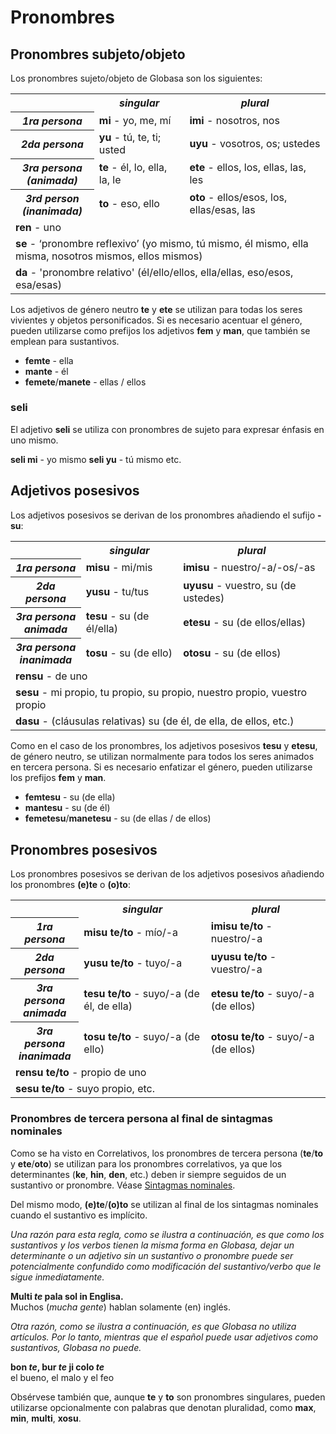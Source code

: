 <h1>Pronombres</h1>
<p>
</p>
<h2>Pronombres subjeto/objeto</h2>
<p>Los pronombres sujeto/objeto de Globasa son los siguientes:</p>
<table style="width:100%">
	<tbody>
		<tr>
			<td></td>
			<th><b><i>singular</i></b></th>
			<th><b><i>plural</i></b></th>
		</tr>
		<tr>
			<th><b><i>1ra persona</i></b></th>
			<td><b>mi</b> - yo, me, mí</td>
			<td><b>imi</b> - nosotros, nos</td>
		</tr>
		<tr>
			<th><b><i>2da persona</i></b></th>
			<td><b>yu</b> - tú, te, ti; usted</td>
			<td><b>uyu</b> - vosotros, os; ustedes</td>
		</tr>
		<tr>
			<th><b><i>3ra persona<br />(animada)</i></b></th>
			<td><b>te</b> - él, lo, ella, la, le</td>
			<td><b>ete</b> - ellos, los, ellas, las, les</td>
		</tr>
		<tr>
			<th><b><i>3rd person<br />(inanimada)</i></b></th>
			<td><b>to</b> - eso, ello</td>
			<td><b>oto</b> - ellos/esos, los, ellas/esas, las</td>
		</tr>
		<tr>
		</tr>
		<tr>
			<td colspan="3"><b>ren</b> - uno</td>
		</tr>
		<tr>
			<td colspan="3"><b>se</b> - ‘pronombre reflexivo’ (yo mismo, tú mismo, él mismo, ella misma, nosotros
				mismos, ellos mismos) </td>
		</tr>
		<tr>
			<td colspan="3"><b>da</b> - 'pronombre relativo' (él/ello/ellos, ella/ellas, eso/esos, esa/esas)</td>
		</tr>
	</tbody>
</table>
<p>Los adjetivos de género neutro <strong>te</strong> y <strong>ete</strong> se utilizan para todas los seres vivientes
	y objetos personificados. Si es necesario acentuar el género, pueden utilizarse como prefijos los adjetivos
	<strong>fem</strong> y <strong>man</strong>, que también se emplean para sustantivos.</p>
<ul>
	<li><strong>femte</strong> - ella</li>
	<li><strong>mante</strong> - él</li>
	<li><strong>femete</strong>/<strong>manete</strong> - ellas / ellos</li>
</ul>
<h3>seli</h3>
<p>El adjetivo <strong>seli</strong> se utiliza con pronombres de sujeto para expresar énfasis en uno mismo.</p>
<p><strong>seli mi</strong> - yo mismo <strong>seli yu</strong> - tú mismo etc.</p>
<h2>Adjetivos posesivos <a id="suyali_sifalexi"></a></h2>
<p>Los adjetivos posesivos se derivan de los pronombres añadiendo el sufijo <strong>-su</strong>:</p>
<table style="width:100%">
	<tbody>
		<tr>
			<td></td>
			<th><b><i>singular</i></b></th>
			<th><b><i>plural</i></b></th>
		</tr>
		<tr>
			<th><b><i>1ra persona</i></b></th>
			<td><b>misu</b> - mi/mis</td>
			<td><b>imisu</b> - nuestro/-a/-os/-as</td>
		</tr>
		<tr>
			<th><b><i>2da persona</i></b></th>
			<td><b>yusu</b> - tu/tus</td>
			<td><b>uyusu</b> - vuestro, su (de ustedes)</td>
		</tr>
		<tr>
			<th><b><i>3ra persona<br />animada</i></b></th>
			<td><b>tesu</b> - su (de él/ella)</td>
			<td><b>etesu</b> - su (de ellos/ellas)</td>
		</tr>
		<tr>
			<th><b><i>3ra persona<br />inanimada</i></b></th>
			<td><b>tosu</b> - su (de ello)</td>
			<td><b>otosu</b> - su (de ellos)</td>
		</tr>
		<tr>
		</tr>
		<tr>
			<td colspan="3"><b>rensu</b> - de uno</td>
		</tr>
		<tr>
			<td colspan="3"><b>sesu</b> - mi propio, tu propio, su propio, nuestro propio, vuestro propio </td>
		</tr>
		<tr>
			<td colspan="3"><b>dasu</b> - (cláusulas relativas) su (de él, de ella, de ellos, etc.) </td>
		</tr>
	</tbody>
</table>
<p>Como en el caso de los pronombres, los adjetivos posesivos <strong>tesu</strong> y <strong>etesu</strong>, de género
	neutro, se utilizan normalmente para todos los seres animados en tercera persona. Si es necesario enfatizar el
	género, pueden utilizarse los prefijos <strong>fem</strong> y <strong>man</strong>.</p>
<ul>
	<li><strong>femtesu</strong> - su (de ella)</li>
	<li><strong>mantesu</strong> - su (de él)</li>
	<li><strong>femetesu</strong>/<strong>manetesu</strong> - su (de ellas / de ellos)</li>
</ul>
<h2>Pronombres posesivos</h2>
<p>Los pronombres posesivos se derivan de los adjetivos posesivos añadiendo los pronombres <strong>(e)te</strong> o
	<strong>(o)to</strong>:</p>
<table style="width:100%">
	<tbody>
		<tr>
			<td></td>
			<th><b><i>singular</i></b></th>
			<th><b><i>plural</i></b></th>
		</tr>
		<tr>
			<th><b><i>1ra persona</i></b></th>
			<td><b>misu te/to</b> - mío/-a</td>
			<td><b>imisu te/to</b> - nuestro/-a</td>
		</tr>
		<tr>
			<th><b><i>2da persona</i></b></th>
			<td><b>yusu te/to</b> - tuyo/-a</td>
			<td><b>uyusu te/to</b> - vuestro/-a</td>
		</tr>
		<tr>
			<th><b><i>3ra persona<br />animada</i></b></th>
			<td><b>tesu te/to</b> - suyo/-a (de él, de ella)</td>
			<td><b>etesu te/to</b> - suyo/-a (de ellos)</td>
		</tr>
		<tr>
			<th><b><i>3ra persona<br />inanimada</i></b></th>
			<td><b>tosu te/to</b> - suyo/-a (de ello)</td>
			<td><b>otosu te/to</b> - suyo/-a (de ellos)</td>
		</tr>
		<tr>
		</tr>
		<tr>
			<td colspan="3"><b>rensu te/to</b> - propio de uno</td>
		</tr>
		<tr>
			<td colspan="3"><b>sesu te/to</b> - suyo propio, etc. </td>
		</tr>
	</tbody>
</table>
<h3>Pronombres de tercera persona al final de sintagmas nominales</h3>
<p>Como se ha visto en Correlativos, los pronombres de tercera persona (<strong>te</strong>/<strong>to</strong> y
	<strong>ete</strong>/<strong>oto</strong>) se utilizan para los pronombres correlativos, ya que los determinantes
	(<strong>ke</strong>, <strong>hin</strong>, <strong>den</strong>, etc.) deben ir siempre seguidos de un sustantivo
	or pronombre. Véase <a href="./jumlemonli-estrutur.html#pornamelexi_in_namelexili_jumlemon">Sintagmas nominales</a>.
</p>
<p>Del mismo modo, <strong>(e)te</strong>/<strong>(o)to</strong> se utilizan al final de los sintagmas nominales cuando
	el sustantivo es implícito. </p>
<p><em>Una razón para esta regla, como se ilustra a continuación, es que como los sustantivos y los verbos tienen la
		misma forma en Globasa, dejar un determinante o un adjetivo sin un sustantivo o pronombre puede ser
		potencialmente confundido como modificación del sustantivo/verbo que le sigue inmediatamente.</em></p>
<p><strong>Multi <em>te</em> pala sol in Englisa.</strong><br /> Muchos (<em>mucha gente</em>) hablan solamente (en)
	inglés.</p>
<p><em>Otra razón, como se ilustra a continuación, es que Globasa no utiliza artículos. Por lo tanto, mientras que el
		español puede usar adjetivos como sustantivos, Globasa no puede.</em></p>
<p><strong>bon <em>te</em>, bur <em>te</em> ji colo <em>te</em></strong><br /> el bueno, el malo y el feo</p>
<p>Obsérvese también que, aunque <strong>te</strong> y <strong>to</strong> son pronombres singulares, pueden utilizarse
	opcionalmente con palabras que denotan pluralidad, como <strong>max</strong>, <strong>min</strong>,
	<strong>multi</strong>, <strong>xosu</strong>. </p>
<p></p>
